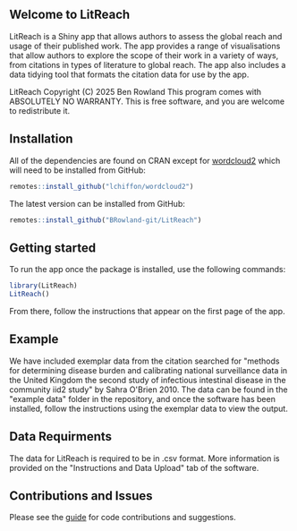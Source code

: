 

<!-- README.md is generated from README.Rmd. Please edit that file -->

## Welcome to LitReach

LitReach is a Shiny app that allows authors to assess the global reach
and usage of their published work. The app provides a range of
visualisations that allow authors to explore the scope of their work in
a variety of ways, from citations in types of literature to global
reach. The app also includes a data tidying tool that formats the
citation data for use by the app.

LitReach Copyright (C) 2025 Ben Rowland 
This program comes with ABSOLUTELY NO WARRANTY. This is free software, and you are welcome to
redistribute it.

## Installation

All of the dependencies are found on CRAN except for
[wordcloud2](https://github.com/Lchiffon/wordcloud2) which will need to
be installed from GitHub:

``` r
remotes::install_github("lchiffon/wordcloud2")
```

The latest version can be installed from GitHub:

``` r
remotes::install_github("BRowland-git/LitReach")
```

## Getting started

To run the app once the package is installed, use the following
commands:

``` r
library(LitReach)
LitReach()
```

From there, follow the instructions that appear on the first page of the
app.

## Example

We have included exemplar data from the citation searched for "methods for determining disease burden and calibrating national surveillance data in the United Kingdom the second study of infectious intestinal disease in the community iid2 study" by Sahra O'Brien 2010. The data can be found in the "example data" folder in the repository, and once the software has been installed, follow the instructions using the exemplar data to view the output. 

## Data Requirments

The data for LitReach is required to be in .csv format. More information is provided on the "Instructions and Data Upload" tab of the software.

## Contributions and Issues

Please see the [guide]() for code contributions and suggestions.
